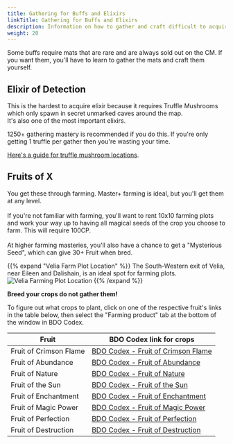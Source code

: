 ```yaml
---
title: Gathering for Buffs and Elixirs
linkTitle: Gathering for Buffs and Elixirs
description: Information on how to gather and craft difficult to acquire buffs.
weight: 20
---
```


Some buffs require mats that are rare and are always sold out on the CM. If you want them, you'll have to learn to gather the mats and craft them yourself.  

## Elixir of Detection
This is the hardest to acquire elixir because it requires Truffle Mushrooms which only spawn in secret unmarked caves around the map.  
It's also one of the most important elixirs.

1250+ gathering mastery is recommended if you do this. If you're only getting 1 truffle per gather then you're wasting your time.

[Here's a guide for truffle mushroom locations](https://grumpygreen.cricket/truffle-mushroom/).

## Fruits of X
You get these through farming. Master+ farming is ideal, but you'll get them at any level.  
<br>
If you're not familiar with farming, you'll want to rent 10x10 farming plots and work your way up to having all magical seeds of the crop you choose to farm. This will require 100CP.  
<br>
At higher farming masteries, you'll also have a chance to get a "Mysterious Seed", which can give 30+ Fruit when bred.

{{% expand "Velia Farm Plot Location" %}}
The South-Western exit of Velia, near Eileen and Dalishain, is an ideal spot for farming plots.
![Velia Farming Plot Location](/gearless-nw-handbook/Velia_Farm_Plot_Location.jpg)
{{% /expand %}}

**Breed your crops do not gather them!**

To figure out what crops to plant, click on one of the respective fruit's links in the table below, then select the "Farming product" tab at the bottom of the window in BDO Codex.

| Fruit                         | BDO Codex link for crops                                                 |
|-------------------------------|--------------------------------------------------------------------------|
| Fruit of Crimson Flame        | [BDO Codex - Fruit of Crimson Flame](https://bdocodex.com/us/item/5201/) |
| Fruit of Abundance            | [BDO Codex - Fruit of Abundance](https://bdocodex.com/us/item/5203/)     |
| Fruit of Nature               | [BDO Codex - Fruit of Nature](https://bdocodex.com/us/item/5205/)        |
| Fruit of the Sun              | [BDO Codex - Fruit of the Sun](https://bdocodex.com/us/item/5207/)       |
| Fruit of Enchantment          | [BDO Codex - Fruit of Enchantment](https://bdocodex.com/us/item/5209/)   |
| Fruit of Magic Power          | [BDO Codex - Fruit of Magic Power](https://bdocodex.com/us/item/5211/)   |
| Fruit of Perfection           | [BDO Codex - Fruit of Perfection](https://bdocodex.com/us/item/5213/)    |
| Fruit of Destruction          | [BDO Codex - Fruit of Destruction](https://bdocodex.com/us/item/5215/)   |